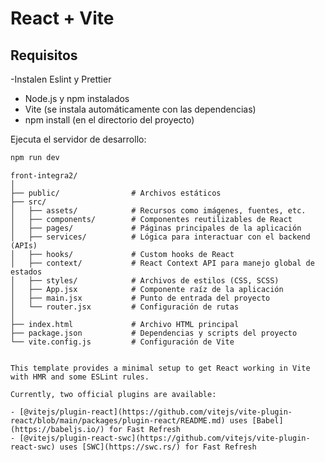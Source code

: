 # React + Vite

## Requisitos

-Instalen Eslint y Prettier 
- Node.js y npm instalados
- Vite (se instala automáticamente con las dependencias)
- npm install (en el directorio del proyecto)

Ejecuta el servidor de desarrollo:

```bash
npm run dev
```

```plaintext
front-integra2/
│
├── public/                # Archivos estáticos
├── src/
│   ├── assets/            # Recursos como imágenes, fuentes, etc.
│   ├── components/        # Componentes reutilizables de React
│   ├── pages/             # Páginas principales de la aplicación
│   ├── services/          # Lógica para interactuar con el backend (APIs)
│   ├── hooks/             # Custom hooks de React
│   ├── context/           # React Context API para manejo global de estados
│   ├── styles/            # Archivos de estilos (CSS, SCSS)
│   ├── App.jsx            # Componente raíz de la aplicación
│   ├── main.jsx           # Punto de entrada del proyecto
│   └── router.jsx         # Configuración de rutas
│
├── index.html             # Archivo HTML principal
├── package.json           # Dependencias y scripts del proyecto
└── vite.config.js         # Configuración de Vite


This template provides a minimal setup to get React working in Vite with HMR and some ESLint rules.

Currently, two official plugins are available:

- [@vitejs/plugin-react](https://github.com/vitejs/vite-plugin-react/blob/main/packages/plugin-react/README.md) uses [Babel](https://babeljs.io/) for Fast Refresh
- [@vitejs/plugin-react-swc](https://github.com/vitejs/vite-plugin-react-swc) uses [SWC](https://swc.rs/) for Fast Refresh
